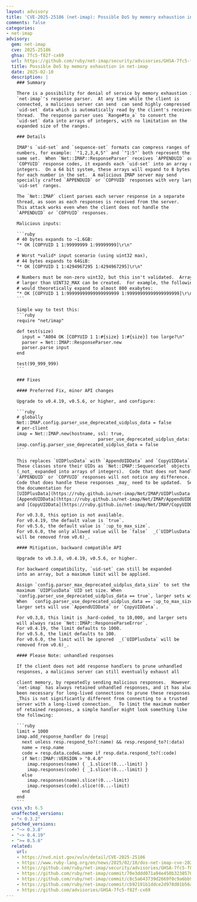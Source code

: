 ```yaml
---
layout: advisory
title: 'CVE-2025-25186 (net-imap): Possible DoS by memory exhaustion in net-imap'
comments: false
categories:
- net-imap
advisory:
  gem: net-imap
  cve: 2025-25186
  ghsa: 7fc5-f82f-cx69
  url: https://github.com/ruby/net-imap/security/advisories/GHSA-7fc5-f82f-cx69
  title: Possible DoS by memory exhaustion in net-imap
  date: 2025-02-10
  description: |
    ### Summary

    There is a possibility for denial of service by memory exhaustion in
    `net-imap`'s response parser.  At any time while the client is
    connected, a malicious server can send  can send highly compressed
    `uid-set` data which is automatically read by the client's receiver
    thread.  The response parser uses `Range#to_a` to convert the
    `uid-set` data into arrays of integers, with no limitation on the
    expanded size of the ranges.

    ### Details

    IMAP's `uid-set` and `sequence-set` formats can compress ranges of
    numbers, for example: `"1,2,3,4,5"` and `"1:5"` both represent the
    same set.  When `Net::IMAP::ResponseParser` receives `APPENDUID` or
    `COPYUID` response codes, it expands each `uid-set` into an array of
    integers.  On a 64 bit system, these arrays will expand to 8 bytes
    for each number in the set.  A malicious IMAP server may send
    specially crafted `APPENDUID` or `COPYUID` responses with very large
    `uid-set` ranges.

    The `Net::IMAP` client parses each server response in a separate
    thread, as soon as each responses is received from the server.
    This attack works even when the client does not handle the
    `APPENDUID` or `COPYUID` responses.

    Malicious inputs:

    ```ruby
    # 40 bytes expands to ~1.6GB:
    "* OK [COPYUID 1 1:99999999 1:99999999]\r\n"

    # Worst *valid* input scenario (using uint32 max),
    # 44 bytes expands to 64GiB:
    "* OK [COPYUID 1 1:4294967295 1:4294967295]\r\n"

    # Numbers must be non-zero uint32, but this isn't validated.  Arrays
    # larger than UINT32_MAX can be created.  For example, the following
    # would theoretically expand to almost 800 exabytes:
    "* OK [COPYUID 1 1:99999999999999999999 1:99999999999999999999]\r\n"
    ```

    Simple way to test this:
    ```ruby
    require "net/imap"

    def test(size)
      input = "A004 OK [COPYUID 1 1:#{size} 1:#{size}] too large?\n"
      parser = Net::IMAP::ResponseParser.new
      parser.parse input
    end

    test(99_999_999)
    ```

    ### Fixes

    #### Preferred Fix, minor API changes

    Upgrade to v0.4.19, v0.5.6, or higher, and configure:

    ```ruby
    # globally
    Net::IMAP.config.parser_use_deprecated_uidplus_data = false
    # per-client
    imap = Net::IMAP.new(hostname, ssl: true,
                                   parser_use_deprecated_uidplus_data: false)
    imap.config.parser_use_deprecated_uidplus_data = false
    ```

    This replaces `UIDPlusData` with `AppendUIDData` and `CopyUIDData`.
    These classes store their UIDs as `Net::IMAP::SequenceSet` objects
    (_not_ expanded into arrays of integers).  Code that does not handle
    `APPENDUID` or `COPYUID` responses will not notice any difference.
    Code that does handle these responses _may_ need to be updated.  See
    the documentation for
    [UIDPlusData](https://ruby.github.io/net-imap/Net/IMAP/UIDPlusData.html),
    [AppendUIDData](https://ruby.github.io/net-imap/Net/IMAP/AppendUIDData.html)
    and [CopyUIDData](https://ruby.github.io/net-imap/Net/IMAP/CopyUIDData.html).

    For v0.3.8, this option is not available.
    For v0.4.19, the default value is `true`.
    For v0.5.6, the default value is `:up_to_max_size`.
    For v0.6.0, the only allowed value will be `false`  _(`UIDPlusData`
    will be removed from v0.6)_.

    #### Mitigation, backward compatible API

    Upgrade to v0.3.8, v0.4.19, v0.5.6, or higher.

    For backward compatibility, `uid-set` can still be expanded
    into an array, but a maximum limit will be applied.

    Assign `config.parser_max_deprecated_uidplus_data_size` to set the
    maximum `UIDPlusData` UID set size. When
    `config.parser_use_deprecated_uidplus_data == true`, larger sets will crash.
    When  `config.parser_use_deprecated_uidplus_data == :up_to_max_size`,
    larger sets will use `AppendUIDData` or `CopyUIDData`.

    For v0.3,8, this limit is _hard-coded_ to 10,000, and larger sets
    will always raise `Net::IMAP::ResponseParseError`.
    For v0.4.19, the limit defaults to 1000.
    For v0.5.6, the limit defaults to 100.
    For v0.6.0, the limit will be ignored  _(`UIDPlusData` will be
    removed from v0.6)_.

    #### Please Note: unhandled responses

    If the client does not add response handlers to prune unhandled
    responses, a malicious server can still eventually exhaust all

    client memory, by repeatedly sending malicious responses.  However,
    `net-imap` has always retained unhandled responses, and it has always
    been necessary for long-lived connections to prune these responses.
    _This is not significantly different from connecting to a trusted
    server with a long-lived connection._  To limit the maximum number
    of retained responses, a simple handler might look something like
    the following:

    ```ruby
    limit = 1000
    imap.add_response_handler do |resp|
      next unless resp.respond_to?(:name) && resp.respond_to?(:data)
      name = resp.name
      code = resp.data.code&.name if resp.data.respond_to?(:code)
      if Net::IMAP::VERSION > "0.4.0"
        imap.responses(name) { _1.slice!(0...-limit) }
        imap.responses(code) { _1.slice!(0...-limit) }
      else
        imap.responses(name).slice!(0...-limit)
        imap.responses(code).slice!(0...-limit)
      end
    end
    ```
  cvss_v3: 6.5
  unaffected_versions:
  - "< 0.3.2"
  patched_versions:
  - "~> 0.3.8"
  - "~> 0.4.19"
  - ">= 0.5.6"
  related:
    url:
    - https://nvd.nist.gov/vuln/detail/CVE-2025-25186
    - https://www.ruby-lang.org/en/news/2025/02/10/dos-net-imap-cve-2025-25186
    - https://github.com/ruby/net-imap/security/advisories/GHSA-7fc5-f82f-cx69
    - https://github.com/ruby/net-imap/commit/70e3ddd071a94e450b3238570af482c296380b35
    - https://github.com/ruby/net-imap/commit/c8c5a643739d2669f0c9a6bb9770d0c045fd74a3
    - https://github.com/ruby/net-imap/commit/cb92191b1ddce2d978d01b56a0883b6ecf0b1022
    - https://github.com/advisories/GHSA-7fc5-f82f-cx69
---
```

